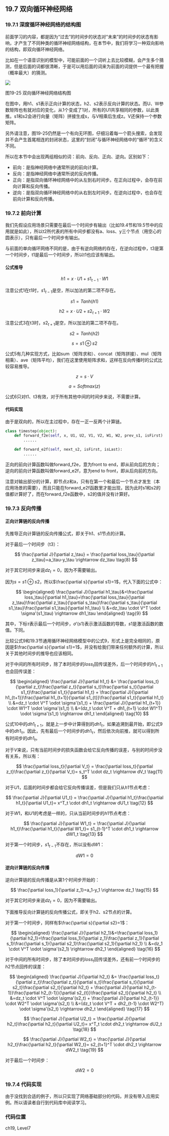 <!--Copyright © Microsoft Corporation. All rights reserved.
  适用于[License](https://github.com/Microsoft/ai-edu/blob/master/LICENSE.md)版权许可-->

## 19.7 双向循环神经网络

### 19.7.1 深度循环神经网络的结构图

前面学习的内容，都是因为“过去”的时间步的状态对“未来”的时间步的状态有影响，才产生了不同种类的循环神经网络结构，在本节中，我们将学习一种双向影响的结构，即双向循环神经网络。

比如在一个语音识别的模型中，可能前面的一个词听上去比较模糊，会产生多个猜测，但是后面的词都很清晰，于是可以用后面的词来为前面的词提供一个最有把握（概率最大）的猜测。

<img src="../Images/19/bi_rnn_net.png"/>

图19-25 双向循环神经网络结构图

在图中，用h1、s1表示正向计算的状态，h2、s2表示反向计算的状态。而U、W参数矩阵也有就对应的变化，从1个变成了1对，所有的U1共享相同的参数，以此类推。s1和s2会进行向量（矩阵）拼接生成s，与V相乘后生成z。V还保持一个参数矩阵。

另外请注意，图19-25仍然是一个有向无环图，仔细沿着每一个箭头搜索，会发现并不会产生首尾相连的封闭状态，这里的“封闭”与循环神经网络中的“循环”的含义不同。

所以在本节中会出现两组相似的词：前向、反向、正向、逆向。区别如下：

- 前向：是指神经网络中通常所说的前向计算。
- 反向：是指神经网络中通常所说的反向传播。
- 正向：是指双向循环神经网络中的从左到右时间步。在正向过程中，会存在前向计算和反向传播。
- 逆向：是指双向循环神经网络中的从右到左时间步。在逆向过程中，也会存在前向计算和反向传播。

### 19.7.2 前向计算

我们先假设应用场景只需要在最后一个时间步有输出（比如19.4节和19.5节中的应用就是如此），所以t2所代表的所有中间步都没有a、loss、y三个节点（用空心的圆表示），只有最后一个时间步有输出。

与前面的单向循环网络不同的是，由于有逆向网络的存在，在逆向过程中，t3是第一个时间步，t1是最后一个时间步，所以t1也应该有输出。

#### 公式推导

$$
h1 = x \cdot U1 + s1_{t-1} \cdot W1 \tag{1}
$$

注意公式1在t1时，$s1_{t-1}$是空，所以加法的第二项不存在。

$$
s1 = Tanh(h1) \tag{2}
$$

$$
h2 = x \cdot U2 + s2_{t+1} \cdot W2 \tag{3}
$$

注意公式3在t3时，$s2_{t+1}$是空，所以加法的第二项不存在。

$$
s2 = Tanh(h2) \tag{4}
$$

$$
s = s1 \oplus s2 \tag{5}
$$

公式5有几种实现方式，比如sum（矩阵求和）、concat（矩阵拼接）、mul（矩阵相乘）、ave（矩阵平均），我们在这里使用矩阵求和，这样在反向传播时的公式比较容易推导。

$$
z = s \cdot V \tag{6}
$$

$$
a = Softmax(z) \tag{7}
$$

公式6只对t1、t3有效，对于所有其他中间的时间步来说，不需要计算。

#### 代码实现

由于是双向的，所以在主过程中，存在一正一反两个计算链。

```Python
class timestep(object):
    def forward_f2e(self, x, U1, U2, V1, V2, W1, W2, prev_s1, isFirst):
        ......

    def forward_e2f(self, next_s2, isFirst, isLast):
        ......
```

正向的前向计算函数叫做forward_f2e，意为front to end，即从前向后的方向；逆向的前向计算函数叫做forward_e2f，意为end to front，即从后向前的方向。

注意对输出部分的计算，即节点z和a，只有在第一个和最后一个节点才发生（本应用场景的需要），而且只能在forward_e2f函数里才能出现，因为此时s1和s2的值都计算好了，而在forward_f2e函数中，s2的值并没有计算好。

### 19.7.3 反向传播

#### 正向计算链的反向传播

先推导正向计算链的反向传播公式，即关于h1、s1节点的计算。

对于最后一个时间步（t3）：

$$
\frac{\partial J}{\partial z_\tau} = \frac{\partial loss_\tau}{\partial z_\tau}=a_\tau-y_\tau \rightarrow dz_\tau \tag{8}
$$

对于其它时间步来说$dz_t=0$，因为不需要输出。

因为$s=s1 \oplus s2$，所以$\frac{\partial s}{\partial s1}=1$，代入下面的公式中：

$$
\begin{aligned}  
\frac{\partial J}{\partial h1_\tau}&=\frac{\partial loss_\tau}{\partial h1_\tau}=\frac{\partial loss_\tau}{\partial z_\tau}\frac{\partial z_\tau}{\partial s_\tau}\frac{\partial s_\tau}{\partial s1_\tau}\frac{\partial s1_\tau}{\partial h1_\tau} \\
&=dz_\tau \cdot V^T \odot \sigma'(s1_\tau) \rightarrow dh1_\tau 
\end{aligned}
\tag{9}
$$

其中，下标$\tau$表示最后一个时间步，$\sigma'(s1)$表示激活函数的导数，$s1$是激活函数的数值。下同。

比较公式9和19.3节通用循环神经网络模型中的公式9，形式上是完全相同的，原因是$\frac{\partial s}{\partial s1}=1$，并没有给我们带来任何额外的计算，所以关于其他时间步的推导也应该相同。

对于中间的所有时间步，除了本时间步的$loss_t$回传误差外，后一个时间步的$h1_{t+1}$也会回传误差：

$$
\begin{aligned}
\frac{\partial J}{\partial h1_t} &= \frac{\partial loss_t}{\partial z_t}\frac{\partial z_t}{\partial s_t}\frac{\partial s_t}{\partial s1_t}\frac{\partial s1_t}{\partial h1_t} + \frac{\partial J}{\partial h1_{t+1}}\frac{\partial h1_{t+1}}{\partial s1_{t}}\frac{\partial s1_t}{\partial h1_t}
\\
&=dz_t \cdot V^T \odot \sigma'(s1_t) + \frac{\partial J}{\partial h1_{t+1}} \cdot W1^T \odot \sigma'(s1_t)
\\
&=(dz_t \cdot V^T + dh1_{t+1} \cdot W1^T) \odot \sigma'(s1_t) \rightarrow dh1_t
\end{aligned} \tag{10}
$$

公式10中的$dh1_{t+1}$，就是上一步中计算得到的$dh1_t$，如果追溯到最开始，即公式9中的$dh1_\tau$。因此，先有最后一个时间步的$dh1_\tau$，然后依次向前推，就可以得到所有时间步的$dh1_t$。

对于$V$来说，只有当前时间步的损失函数会给它反向传播的误差，与别的时间步没有关系，所以有：

$$
\frac{\partial loss_t}{\partial V_t} = \frac{\partial loss_t}{\partial z_t}\frac{\partial z_t}{\partial V_t}= s_t^T \cdot dz_t \rightarrow dV_t \tag{11}
$$

对于$U1$，后面的时间步都会给它反向传播误差，但是我们只从$h1$节点考虑：

$$
\frac{\partial J}{\partial U1_t} = \frac{\partial J}{\partial h1_t}\frac{\partial h1_t}{\partial U1_t}= x^T_t \cdot dh1_t \rightarrow dU1_t \tag{12}
$$

对于$W1$，和$U1$的考虑是一样的，只从当前时间步的$h1$节点考虑：

$$
\frac{\partial J}{\partial W1_t} = \frac{\partial J}{\partial h1_t}\frac{\partial h1_t}{\partial W1_t}= s1_{t-1}^T \cdot dh1_t \rightarrow dW1_t \tag{13}
$$

对于第一个时间步，$s1_{t-1}$不存在，所以没有$dW1$：

$$
dW1 = 0 \tag{14}
$$

#### 逆向计算链的反向传播

逆向计算链的反向传播是从第1个时间步开始的：

$$
\frac{\partial loss_1}{\partial z_1}=a_1-y_1 \rightarrow dz_1 \tag{15}
$$

对于其它时间步来说$dz_t=0$，因为不需要输出。

下面推导反向计算链的反向传播公式，即关于h2、s2节点的计算。

对于第一个时间步，同样有$\frac{\partial s}{\partial s2}=1$：

$$
\begin{aligned}  
\frac{\partial J}{\partial h2_1}&=\frac{\partial loss_1}{\partial h2_1}=\frac{\partial loss_1}{\partial z_1}\frac{\partial z_1}{\partial s_1}\frac{\partial s_1}{\partial s2_1}\frac{\partial s2_1}{\partial h2_1} \\
&=dz_1 \cdot V^T \odot \sigma'(s2_1) \rightarrow dh2_1
\end{aligned}
\tag{16}
$$

对于中间的所有时间步，除了本时间步的$loss_t$回传误差外，还有前一个时间步的$h2$节点回传的误差：

$$
\begin{aligned}
\frac{\partial J}{\partial h2_t} &= \frac{\partial loss_t}{\partial z_t}\frac{\partial z_t}{\partial s_t}\frac{\partial s_t}{\partial s2_t}\frac{\partial s2_t}{\partial h2_t} + \frac{\partial J}{\partial h2_{t-1}}\frac{\partial h2_{t-1}}{\partial s2_{t}}\frac{\partial s2_t}{\partial h2_t}
\\
&=dz_t \cdot V^T \odot \sigma'(s2_t) + \frac{\partial J}{\partial h2_{t-1}} \cdot W2^T \odot \sigma'(s2_t)
\\
&=(dz_t \cdot V^T + dh2_{t-1} \cdot W2^T) \odot \sigma'(s2_t) \rightarrow dh2_t
\end{aligned} 
\tag{17}
$$

$$
\frac{\partial J}{\partial U2_t} = \frac{\partial J}{\partial h2_t}\frac{\partial h2_t}{\partial U2_t}= x^T_t \cdot dh2_t \rightarrow dU2_t
\tag{18}
$$

$$
\frac{\partial J}{\partial W2_t} = \frac{\partial J}{\partial h2_t}\frac{\partial h2_t}{\partial W2_t}= s2_{t+1}^T \cdot dh2_t \rightarrow dW2_t
\tag{19}
$$

对于最后一个时间步：

$$
dW2 = 0 \tag{20}
$$

### 19.7.4 代码实现

由于没找到合适的例子，所以只实现了网络基础部分的代码，并没有带入应用实例。所以请读者自行到代码库中阅读学习。

### 代码位置

ch19, Level7
